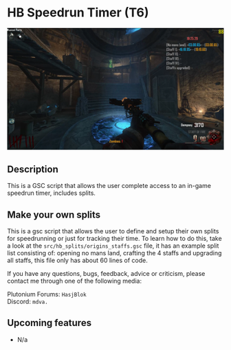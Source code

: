 # HB Speedrun Timer (T6)

![Ingame screenshot showing the script](demo.png)

## Description

This is a GSC script that allows the user complete access to an in-game speedrun timer, includes splits.

## Make your own splits

This is a gsc script that allows the user to define and setup their own splits for speedrunning or just for tracking their time. To learn how to do this, take a look at the `src/hb_splits/origins_staffs.gsc` file, it has an example split list consisting of: opening no mans land, crafting the 4 staffs and upgrading all staffs, this file only has about 60 lines of code.

If you have any questions, bugs, feedback, advice or criticism, please contact me through one of the following media:

Plutonium Forums: `HasjBlok`
<br>
Discord: `mdva.`

## Upcoming features

-   N/a
